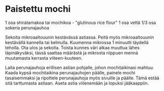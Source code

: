 # Paistettu mochi

1 osa shiratamakoa tai mochikoa - "glutinous rice flour"
1 osa vettä
1/3 osa sokeria
perunajauhoa

Sekoita mikroaaltouunin kestävässä astiassa. Peitä myös mikroaaltouunin kestävällä kannella tai kelmulla. Kuumenna mikrossa 1 minuutti täydellä teholla. Ota ulos ja sekoita. Toista kunnes väri alkaa muuttua lähes läpinäkyväksi, tässä saattaa määrästä ja mikrosta riippuen mennä muutamasta kerrasta viiteen-kuuteen.

Laita perunajauhoja erillisen astian pohjalle, johon mochitaikinasi mahtuu. Kaada kypsä mochitaikina perunajauhojen päälle, painele mochi tasaisemmaksi ja ripottele perunajauhoja myös sivuille ja päälle. Tämä estää sitä tarttumasta astiaan. Aseta astia viilenemään ja lopuksi jääkaappiin.